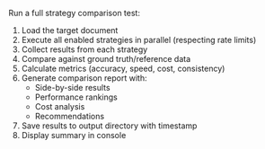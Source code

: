Run a full strategy comparison test:

1. Load the target document
2. Execute all enabled strategies in parallel (respecting rate limits)
3. Collect results from each strategy
4. Compare against ground truth/reference data
5. Calculate metrics (accuracy, speed, cost, consistency)
6. Generate comparison report with:
   - Side-by-side results
   - Performance rankings
   - Cost analysis
   - Recommendations
7. Save results to output directory with timestamp
8. Display summary in console
